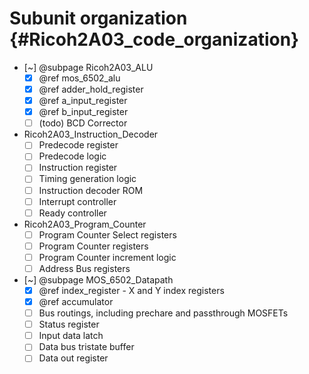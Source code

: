 # Subunit organization {#Ricoh2A03_code_organization}

- [~] @subpage Ricoh2A03_ALU
    - [x] @ref mos_6502_alu
    - [x] @ref adder_hold_register
    - [x] @ref a_input_register
    - [x] @ref b_input_register
    - [ ] (todo) BCD Corrector
- Ricoh2A03_Instruction_Decoder
    - [ ] Predecode register
    - [ ] Predecode logic
    - [ ] Instruction register
    - [ ] Timing generation logic
    - [ ] Instruction decoder ROM
    - [ ] Interrupt controller
    - [ ] Ready controller
- Ricoh2A03_Program_Counter
    - [ ] Program Counter Select registers
    - [ ] Program Counter registers
    - [ ] Program Counter increment logic
    - [ ] Address Bus registers
- [~] @subpage MOS_6502_Datapath
    - [x] @ref index_register - X and Y index registers
    - [x] @ref accumulator
    - [ ] Bus routings, including prechare and passthrough MOSFETs
    - [ ] Status register
    - [ ] Input data latch
    - [ ] Data bus tristate buffer
    - [ ] Data out register
